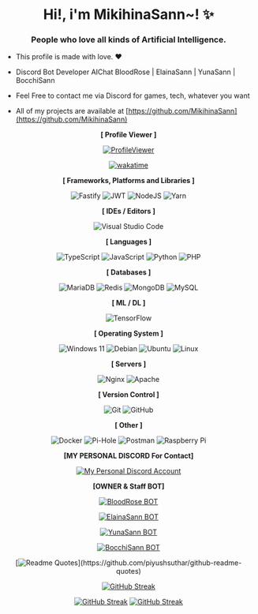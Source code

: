 <h1 align="center">Hi!, i'm MikihinaSann~! ✨</h1>
<h3 align="center">People who love all kinds of Artificial Intelligence.</h3>

- This profile is made with love. ❤️

- Discord Bot Developer AIChat BloodRose | ElainaSann | YunaSann | BocchiSann

- Feel Free to contact me via Discord for games, tech, whatever you want

-  All of my projects are available at [https://github.com/MikihinaSann](https://github.com/MikihinaSann)

<div align="center">

**[ Profile Viewer ]**

[![ProfileViewer](https://visitcount.itsvg.in/api?id=MikihinaSann&label=Profile%20Analytics%20Viewer&color=5&icon=5&pretty=true)](https://visitcount.itsvg.in)

[![wakatime](https://wakatime.com/badge/user/5af079c3-4d4a-4436-9982-6ba725ed4a2f.svg)](https://wakatime.com/badge/user/5af079c3-4d4a-4436-9982-6ba725ed4a2f)

**[ Frameworks, Platforms and Libraries ]**

![Fastify](https://img.shields.io/badge/fastify-%23000000.svg?style=for-the-badge&logo=fastify&logoColor=white)
![JWT](https://img.shields.io/badge/JWT-black?style=for-the-badge&logo=JSON%20web%20tokens)
![NodeJS](https://img.shields.io/badge/node.js-6DA55F?style=for-the-badge&logo=node.js&logoColor=white)
![Yarn](https://img.shields.io/badge/yarn-%232C8EBB.svg?style=for-the-badge&logo=yarn&logoColor=white)

**[ IDEs / Editors ]**

![Visual Studio Code](https://img.shields.io/badge/Visual%20Studio%20Code-0078d7.svg?style=for-the-badge&logo=visual-studio-code&logoColor=white)

**[ Languages ]**

![TypeScript](https://img.shields.io/badge/typescript-%23007ACC.svg?style=for-the-badge&logo=typescript&logoColor=white)
![JavaScript](https://img.shields.io/badge/javascript-%23323330.svg?style=for-the-badge&logo=javascript&logoColor=%23F7DF1E)
![Python](https://img.shields.io/badge/python-3670A0?style=for-the-badge&logo=python&logoColor=ffdd54)
![PHP](https://img.shields.io/badge/php-%23777BB4.svg?style=for-the-badge&logo=php&logoColor=white)

**[ Databases ]**

![MariaDB](https://img.shields.io/badge/MariaDB-003545?style=for-the-badge&logo=mariadb&logoColor=white)
![Redis](https://img.shields.io/badge/redis-%23DD0031.svg?style=for-the-badge&logo=redis&logoColor=white)
![MongoDB](https://img.shields.io/badge/MongoDB-%234ea94b.svg?style=for-the-badge&logo=mongodb&logoColor=white)
![MySQL](https://img.shields.io/badge/mysql-%2300f.svg?style=for-the-badge&logo=mysql&logoColor=white)

**[ ML / DL ]**

![TensorFlow](https://img.shields.io/badge/TensorFlow-%23FF6F00.svg?style=for-the-badge&logo=TensorFlow&logoColor=white)

**[ Operating System ]**

![Windows 11](https://img.shields.io/badge/Windows%2011-%230079d5.svg?style=for-the-badge&logo=Windows%2011&logoColor=white)
![Debian](https://img.shields.io/badge/Debian-D70A53?style=for-the-badge&logo=debian&logoColor=white)
![Ubuntu](https://img.shields.io/badge/Ubuntu-E95420?style=for-the-badge&logo=ubuntu&logoColor=white)
![Linux](https://img.shields.io/badge/Linux-FCC624?style=for-the-badge&logo=linux&logoColor=black)

**[ Servers ]**

![Nginx](https://img.shields.io/badge/nginx-%23009639.svg?style=for-the-badge&logo=nginx&logoColor=white)
![Apache](https://img.shields.io/badge/apache-%23D42029.svg?style=for-the-badge&logo=apache&logoColor=white)

**[ Version Control ]**

![Git](https://img.shields.io/badge/git-%23F05033.svg?style=for-the-badge&logo=git&logoColor=white)
![GitHub](https://img.shields.io/badge/github-%23121011.svg?style=for-the-badge&logo=github&logoColor=white)

**[ Other ]**

![Docker](https://img.shields.io/badge/docker-%230db7ed.svg?style=for-the-badge&logo=docker&logoColor=white)
![Pi-Hole](https://img.shields.io/badge/pihole-%2396060C.svg?style=for-the-badge&logo=pi-hole&logoColor=white)
![Postman](https://img.shields.io/badge/Postman-FF6C37?style=for-the-badge&logo=postman&logoColor=white)
![Raspberry Pi](https://img.shields.io/badge/-RaspberryPi-C51A4A?style=for-the-badge&logo=Raspberry-Pi)

**[MY PERSONAL DISCORD For Contact]**

[![My Personal Discord Account](https://dcbadge.vercel.app/api/shield/419882149542363137)](https://discord.com/users/419882149542363137/)

**[OWNER & Staff BOT]**

[![BloodRose BOT](https://dcbadge.vercel.app/api/shield/897621786492039229?bot=true)](https://discord.com/api/oauth2/authorize?client_id=914008826301272094&permissions=8&scope=bot%20applications.commands)

[![ElainaSann BOT](https://dcbadge.vercel.app/api/shield/914008826301272094?bot=true)](https://discord.com/api/oauth2/authorize?client_id=957108237050708049&permissions=8&scope=bot%20applications.commands)

[![YunaSann BOT](https://dcbadge.vercel.app/api/shield/957108237050708049?bot=true)](https://discord.com/api/oauth2/authorize?client_id=970701752779296768&permissions=8&scope=bot%20applications.commands)

[![BocchiSann BOT](https://dcbadge.vercel.app/api/shield/970701752779296768?bot=true)](https://discord.com/api/oauth2/authorize?client_id=897621786492039229&permissions=8&scope=bot%20applications.commands)

<!-- <a href="https://github.com/piyushsuthar/github-readme-quotes" target="blank">
<img src="https://quotes-github-readme.vercel.app/api?theme=radical&author=MikihinaSan&quote=I love the technology world. developed very quickly Because I will learn more and more about it endlessly."  alt="failed to load resource"/>
</a> -->

[![Readme Quotes](https://quotes-github-readme.vercel.app/api?theme=radical&author=MikihinaSan&quote=I%20love%20the%20technology%20world.%20developed%20very%20quickly%20Because%20I%20will%20learn%20more%20and%20more%20about%20it%20endlessly.)](https://github.com/piyushsuthar/github-readme-quotes)

[![GitHub Streak](https://github-readme-streak-stats.herokuapp.com?user=MikihinaSann&theme=radical&hide_border=true&card_width=500&card_height=150&border_radius=20&date_format=j%20M%5B%20Y%5D)](https://git.io/streak-stats)

[![GitHub Streak](https://github-readme-stats.vercel.app/api?username=MikihinaSann&count_private=true&border_radius=20&show_icons=true&card_width=500&card_height=150&hide_border=true&theme=radical)](https://git.io/streak-stats)
[![GitHub Streak](https://github-readme-stats.vercel.app/api/top-langs?locale=en&hide_title=false&border_radius=20&layout=compact&hide_border=true&card_width=500&card_height=150&langs_count=5&theme=radical&username=MikihinaSann)](https://git.io/streak-stats)
</div>
